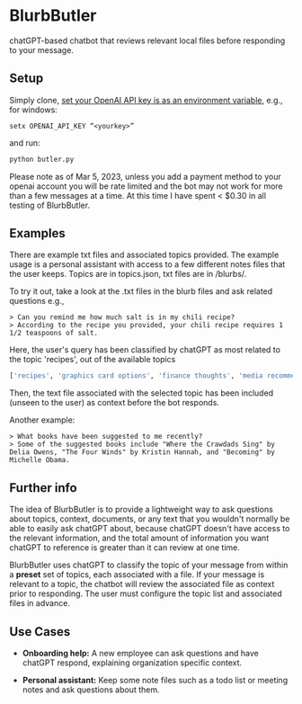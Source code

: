 # BlurbButler

chatGPT-based chatbot that reviews relevant local files before responding to your message.

## Setup

Simply clone, [set your OpenAI API key is as an environment variable](https://help.openai.com/en/articles/5112595-best-practices-for-api-key-safety), e.g., for windows:
```
setx OPENAI_API_KEY “<yourkey>”
```
and run:

```bash
python butler.py
```
Please note as of Mar 5, 2023, unless you add a payment method to your openai account you will be rate limited and the bot may not work for more than a few messages at a time. At this time I have spent < $0.30 in all testing of BlurbButler.

## Examples
There are example txt files and associated topics provided. The example usage is a personal assistant with access to a few different notes files that the user keeps. Topics are in topics.json, txt files are in /blurbs/.

To try it out, take a look at the .txt files in the blurb files and ask related questions e.g.,
```
> Can you remind me how much salt is in my chili recipe?
> According to the recipe you provided, your chili recipe requires 1 1/2 teaspoons of salt.
```

Here, the user's query has been classified by chatGPT as most related to the topic 'recipes', out of the available topics
```python
['recipes', 'graphics card options', 'finance thoughts', 'media recommendations', 'travel plans']
```
Then, the text file associated with the selected topic has been included (unseen to the user) as context before the bot responds.

Another example:
```
> What books have been suggested to me recently?
> Some of the suggested books include "Where the Crawdads Sing" by Delia Owens, "The Four Winds" by Kristin Hannah, and "Becoming" by Michelle Obama.
```

## Further info

The idea of BlurbButler is to provide a lightweight way to ask questions about topics, context, documents, or any text that you wouldn't normally be able to easily ask chatGPT about, because chatGPT doesn't have access to the relevant information, and the total amount of information you want chatGPT to reference is greater than it can review at one time.

BlurbButler uses chatGPT to classify the topic of your message from within a **preset** set of topics, each associated with a file. If your message is relevant to a topic, the chatbot will review the associated file as context prior to responding. The user must configure the topic list and associated files in advance.

## Use Cases

- **Onboarding help:** A new employee can ask questions and have chatGPT respond, explaining organization specific context.

- **Personal assistant:** Keep some note files such as a todo list or meeting notes and ask questions about them.

